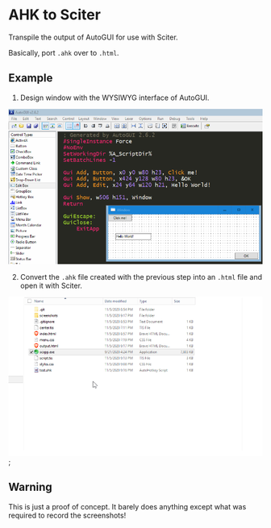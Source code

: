 # AHK to Sciter

Transpile the output of AutoGUI for use with Sciter.

Basically, port `.ahk` over to `.html`.

## Example

1. Design window with the WYSIWYG interface of AutoGUI.

![autogui](screenshots/AutoGUI.png)

2. Convert the `.ahk` file created with the previous step into an `.html` file and open it with Sciter.

![open](screenshots/open.gif);

## Warning

This is just a proof of concept.  It barely does anything except what was required to record the screenshots!